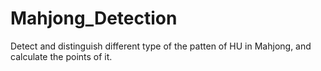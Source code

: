 # Mahjong_Detection
Detect and distinguish different type of the patten of HU in Mahjong, and calculate the points of it.
